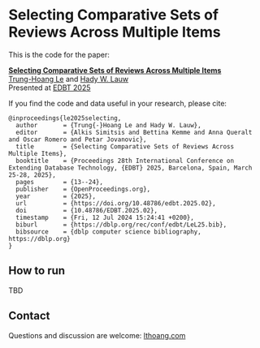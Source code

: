# Selecting Comparative Sets of Reviews Across Multiple Items

This is the code for the paper:

**[Selecting Comparative Sets of Reviews Across Multiple Items](https://lthoang.com/assets/publications/edbt25.pdf)**
<br>
[Trung-Hoang Le](http://lthoang.com/) and [Hady W. Lauw](http://www.hadylauw.com/)
<br>
Presented at [EDBT 2025](https://edbticdt2025.upc.edu/)


If you find the code and data useful in your research, please cite:

```
@inproceedings{le2025selecting,
  author       = {Trung{-}Hoang Le and Hady W. Lauw},
  editor       = {Alkis Simitsis and Bettina Kemme and Anna Queralt and Oscar Romero and Petar Jovanovic},
  title        = {Selecting Comparative Sets of Reviews Across Multiple Items},
  booktitle    = {Proceedings 28th International Conference on Extending Database Technology, {EDBT} 2025, Barcelona, Spain, March 25-28, 2025},
  pages        = {13--24},
  publisher    = {OpenProceedings.org},
  year         = {2025},
  url          = {https://doi.org/10.48786/edbt.2025.02},
  doi          = {10.48786/EDBT.2025.02},
  timestamp    = {Fri, 12 Jul 2024 15:24:41 +0200},
  biburl       = {https://dblp.org/rec/conf/edbt/LeL25.bib},
  bibsource    = {dblp computer science bibliography, https://dblp.org}
}
```

## How to run
TBD

## Contact
Questions and discussion are welcome: [lthoang.com](http://lthoang.com)
